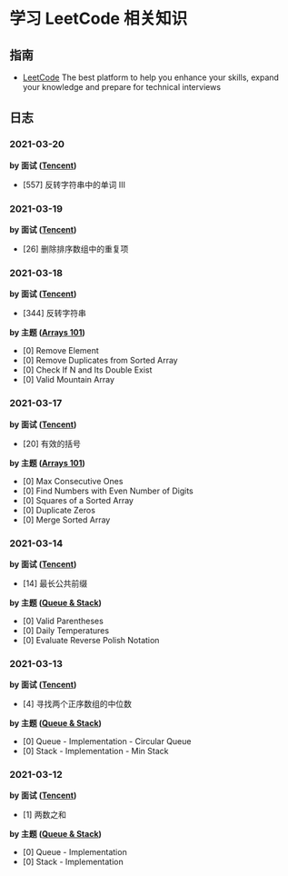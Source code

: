 # 学习 LeetCode 相关知识

## 指南

- [LeetCode](https://leetcode.com/explore/) The best platform to help you enhance your skills, expand your knowledge and prepare for technical interviews

## 日志

### 2021-03-20

**by 面试 ([Tencent](https://leetcode-cn.com/leetbook/detail/tencent/))**

- [557] 反转字符串中的单词 III

### 2021-03-19

**by 面试 ([Tencent](https://leetcode-cn.com/leetbook/detail/tencent/))**

- [26] 删除排序数组中的重复项

### 2021-03-18

**by 面试 ([Tencent](https://leetcode-cn.com/leetbook/detail/tencent/))**

- [344] 反转字符串

**by 主题 ([Arrays 101](https://leetcode.com/explore/learn/card/fun-with-arrays/))**

- [0] Remove Element
- [0] Remove Duplicates from Sorted Array
- [0] Check If N and Its Double Exist
- [0] Valid Mountain Array

### 2021-03-17

**by 面试 ([Tencent](https://leetcode-cn.com/leetbook/detail/tencent/))**

- [20] 有效的括号

**by 主题 ([Arrays 101](https://leetcode.com/explore/learn/card/fun-with-arrays/))**

- [0] Max Consecutive Ones
- [0] Find Numbers with Even Number of Digits
- [0] Squares of a Sorted Array
- [0] Duplicate Zeros
- [0] Merge Sorted Array

### 2021-03-14

**by 面试 ([Tencent](https://leetcode-cn.com/leetbook/detail/tencent/))**

- [14] 最长公共前缀

**by 主题 ([Queue & Stack](https://leetcode.com/explore/learn/card/queue-stack/))**

- [0] Valid Parentheses
- [0] Daily Temperatures
- [0] Evaluate Reverse Polish Notation

### 2021-03-13

**by 面试 ([Tencent](https://leetcode-cn.com/leetbook/detail/tencent/))**

- [4] 寻找两个正序数组的中位数

**by 主题 ([Queue & Stack](https://leetcode.com/explore/learn/card/queue-stack/))**

- [0] Queue - Implementation - Circular Queue
- [0] Stack - Implementation - Min Stack

### 2021-03-12

**by 面试 ([Tencent](https://leetcode-cn.com/leetbook/detail/tencent/))**

- [1] 两数之和

**by 主题 ([Queue & Stack](https://leetcode.com/explore/learn/card/queue-stack/))**

- [0] Queue - Implementation
- [0] Stack - Implementation